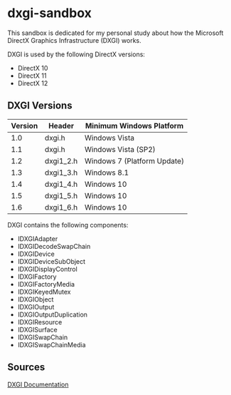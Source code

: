 # dxgi-sandbox
This sandbox is dedicated for my personal study about how the Microsoft DirectX Graphics Infrastructure (DXGI) works.

DXGI is used by the following DirectX versions:
* DirectX 10
* DirectX 11
* DirectX 12

## DXGI Versions

| Version | Header    | Minimum Windows Platform    |
| ------- | --------- | --------------------------- |
|   1.0	  | dxgi.h    | Windows Vista     		    |
|   1.1	  | dxgi.h    | Windows Vista (SP2) 		|
|   1.2	  | dxgi1_2.h | Windows 7 (Platform Update) |
|   1.3	  | dxgi1_3.h | Windows 8.1                 |
|   1.4	  | dxgi1_4.h | Windows 10                  |
|   1.5	  | dxgi1_5.h | Windows 10                  |
|   1.6   | dxgi1_6.h | Windows 10                  |

DXGI contains the following components:
* IDXGIAdapter
* IDXGIDecodeSwapChain
* IDXGIDevice
* IDXGIDeviceSubObject
* IDXGIDisplayControl
* IDXGIFactory
* IDXGIFactoryMedia
* IDXGIKeyedMutex
* IDXGIObject
* IDXGIOutput
* IDXGIOutputDuplication
* IDXGIResource
* IDXGISurface
* IDXGISwapChain
* IDXGISwapChainMedia

## Sources

[DXGI Documentation](https://docs.microsoft.com/fi-fi/windows/win32/direct3ddxgi/dx-graphics-dxgi)

